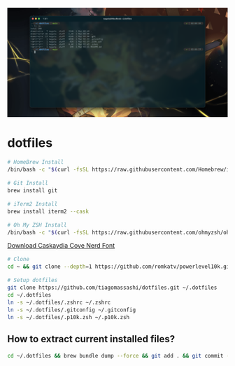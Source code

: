 ![cover](./images/cover.png)

# dotfiles

```bash
# HomeBrew Install
/bin/bash -c "$(curl -fsSL https://raw.githubusercontent.com/Homebrew/install/HEAD/install.sh)"
```

```bash
# Git Install
brew install git
```

```bash
# iTerm2 Install
brew install iterm2 --cask
```

```bash
# Oh My ZSH Install
/bin/bash -c "$(curl -fsSL https://raw.githubusercontent.com/ohmyzsh/ohmyzsh/master/tools/install.sh)"
```

[Download Caskaydia Cove Nerd Font](https://www.nerdfonts.com/font-downloads)

```bash
# Clone 
cd ~ && git clone --depth=1 https://github.com/romkatv/powerlevel10k.git ${ZSH_CUSTOM:-$HOME/.oh-my-zsh/custom}/themes/powerlevel10k
```

```bash
# Setup dotfiles
git clone https://github.com/tiagomassashi/dotfiles.git ~/.dotfiles
cd ~/.dotfiles
ln -s ~/.dotfiles/.zshrc ~/.zshrc
ln -s ~/.dotfiles/.gitconfig ~/.gitconfig
ln -s ~/.dotfiles/.p10k.zsh ~/.p10k.zsh
```

## How to extract current installed files?

```bash
cd ~/.dotfiles && brew bundle dump --force && git add . && git commit -m "file(Brewfile): update file" && git push
```
